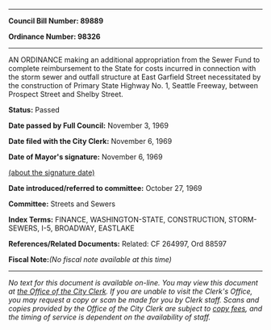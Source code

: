 

********

**Council Bill Number: 89889**
   
**Ordinance Number: 98326**
********

 AN ORDINANCE making an additional appropriation from the Sewer Fund to complete reimbursement to the State for costs incurred in connection with the storm sewer and outfall structure at East Garfield Street necessitated by the construction of Primary State Highway No. 1, Seattle Freeway, between Prospect Street and Shelby Street.

**Status:** Passed
   
**Date passed by Full Council:** November 3, 1969
   
**Date filed with the City Clerk:** November 6, 1969
   
**Date of Mayor's signature:** November 6, 1969
   
[(about the signature date)](/~public/approvaldate.htm)
   
   
   
**Date introduced/referred to committee:** October 27, 1969
   
**Committee:** Streets and Sewers
   
   
**Index Terms:** FINANCE, WASHINGTON-STATE, CONSTRUCTION, STORM-SEWERS, I-5, BROADWAY, EASTLAKE

**References/Related Documents:** Related: CF 264997, Ord 88597

**Fiscal Note:**_(No fiscal note available at this time)_
********

_No text for this document is available on-line. You may view this document at [the Office of the City Clerk](http://www.seattle.gov/leg/clerk/contactUs.htm). If you are unable to visit the Clerk's Office, you may request a copy or scan be made for you by Clerk staff. Scans and copies provided by the Office of the City Clerk are subject to [copy fees](http://clerk.seattle.gov/~public/clerkfees.htm), and the timing of service is dependent on the availability of staff._

